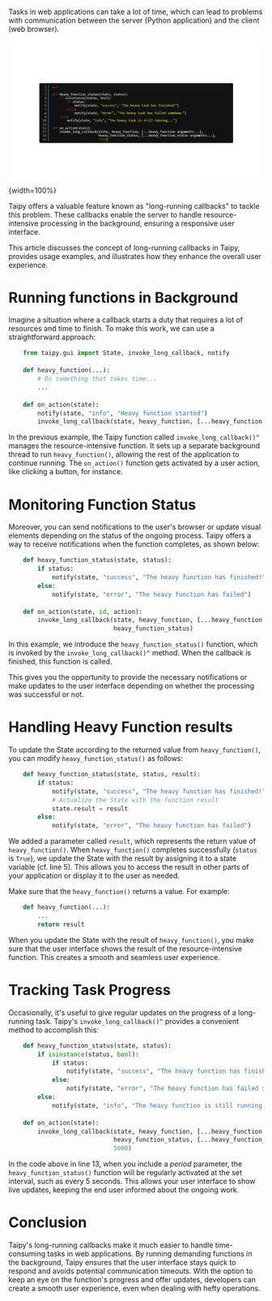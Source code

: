 
Tasks in web applications can take a lot of time, which can lead to problems with 
communication between the server (Python application) and the client (web browser).

![Long Running Callbacks](long_running_callbacks.png){width=100%}

Taipy offers a valuable feature known as "long-running callbacks" to tackle this problem. These 
callbacks enable the server to handle resource-intensive processing in the background, ensuring 
a responsive user interface. 

This article discusses the concept of long-running callbacks in Taipy, provides usage examples, 
and illustrates how they enhance the overall user experience.

# Running functions in Background

Imagine a situation where a callback starts a duty that requires a lot of resources and time to 
finish. To make this work, we can use a straightforward approach:

```python
    from taipy.gui import State, invoke_long_callback, notify
     
    def heavy_function(...):
        # Do something that takes time...
        ...
     
    def on_action(state):
        notify(state, "info", "Heavy function started")
        invoke_long_callback(state, heavy_function, [...heavy_function arguments...])
```

In the previous example, the Taipy function called `invoke_long_callback()^` manages the 
resource-intensive function. It sets up a separate background thread to run `heavy_function()`, 
allowing the rest of the application to continue running. The `on_action()` function gets 
activated by a user action, like clicking a button, for instance.

# Monitoring Function Status

Moreover, you can send notifications to the user's browser or update visual elements depending 
on the status of the ongoing process. Taipy offers a way to receive notifications when the 
function completes, as shown below:

```python
    def heavy_function_status(state, status):
        if status:
            notify(state, "success", "The heavy function has finished!")
        else:
            notify(state, "error", "The heavy function has failed")
     
    def on_action(state, id, action):
        invoke_long_callback(state, heavy_function, [...heavy_function arguments...],
                             heavy_function_status)
```

In this example, we introduce the `heavy_function_status()` function, which is invoked by the 
`invoke_long_callback()^` method. When the callback is finished, this function is called. 

This gives you the opportunity to provide the necessary notifications or make updates to the 
user interface depending on whether the processing was successful or not.

# Handling Heavy Function results

To update the State according to the returned value from `heavy_function()`, you can modify 
`heavy_function_status()` as follows:

```python linenums="1"
    def heavy_function_status(state, status, result):
        if status:
            notify(state, "success", "The heavy function has finished!")
            # Actualize the State with the function result
            state.result = result
        else:
            notify(state, "error", "The heavy function has failed")
```

We added a parameter called `result`, which represents the return value of `heavy_function()`. 
When `heavy_function()` completes successfully (`status` is `True`), we update the State with 
the result by assigning it to a state variable (cf. line 5). This allows you to access the 
result in other parts of your application or display it to the user as needed.

Make sure that the `heavy_function()` returns a value. For example:

```python
    def heavy_function(...):
        ...
        return result
```

When you update the State with the result of `heavy_function()`, you make sure that the user 
interface shows the result of the resource-intensive function. This creates a smooth and seamless 
user experience.

# Tracking Task Progress

Occasionally, it's useful to give regular updates on the progress of a long-running task.
Taipy's `invoke_long_callback()^` provides a convenient method to accomplish this:

```python linenums="1"
    def heavy_function_status(state, status):
        if isinstance(status, bool):
            if status:
                notify(state, "success", "The heavy function has finished!")
            else:
                notify(state, "error", "The heavy function has failed somehow.")
        else:
            notify(state, "info", "The heavy function is still running...")
     
    def on_action(state):
        invoke_long_callback(state, heavy_function, [...heavy_function arguments...],
                             heavy_function_status, [...heavy_function_status arguments...],
                             5000)
```

In the code above in line 13, when you include a *period* parameter, the `heavy_function_status()`
function will be regularly activated at the set interval, such as every 5 seconds. This allows 
your user interface to show live updates, keeping the end user informed about the ongoing work.

# Conclusion

Taipy's long-running callbacks make it much easier to handle time-consuming tasks in web 
applications. By running demanding functions in the background, Taipy ensures that the user 
interface stays quick to respond and avoids potential communication timeouts. With the option to 
keep an eye on the function's progress and offer updates, developers can create a smooth user 
experience, even when dealing with hefty operations.
